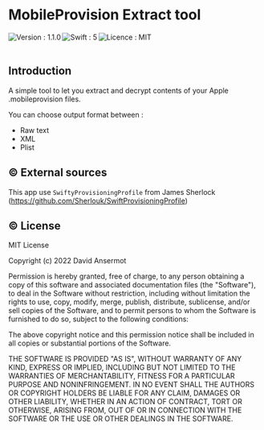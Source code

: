 # MobileProvision Extract tool

<img align="left" alt="Version : 1.1.0" src="https://img.shields.io/badge/Version-1.1.0-green.svg" /> <img align="left" alt="Swift : 5" src="https://img.shields.io/badge/Swift-5-blue.svg" /> <img align="left" alt="Licence : MIT" src="https://img.shields.io/badge/Licence-MIT-blue.svg" />
<br /><br />

## Introduction
A simple tool to let you extract and decrypt contents of your Apple .mobileprovision files.

You can choose output format between :
- Raw text
- XML
- Plist

## :copyright: External sources
This app use `SwiftyProvisioningProfile` from James Sherlock (https://github.com/Sherlouk/SwiftProvisioningProfile)

## :copyright: License

MIT License

Copyright (c) 2022 David Ansermot

Permission is hereby granted, free of charge, to any person obtaining a copy
of this software and associated documentation files (the "Software"), to deal
in the Software without restriction, including without limitation the rights
to use, copy, modify, merge, publish, distribute, sublicense, and/or sell
copies of the Software, and to permit persons to whom the Software is
furnished to do so, subject to the following conditions:

The above copyright notice and this permission notice shall be included in all
copies or substantial portions of the Software.

THE SOFTWARE IS PROVIDED "AS IS", WITHOUT WARRANTY OF ANY KIND, EXPRESS OR
IMPLIED, INCLUDING BUT NOT LIMITED TO THE WARRANTIES OF MERCHANTABILITY,
FITNESS FOR A PARTICULAR PURPOSE AND NONINFRINGEMENT. IN NO EVENT SHALL THE
AUTHORS OR COPYRIGHT HOLDERS BE LIABLE FOR ANY CLAIM, DAMAGES OR OTHER
LIABILITY, WHETHER IN AN ACTION OF CONTRACT, TORT OR OTHERWISE, ARISING FROM,
OUT OF OR IN CONNECTION WITH THE SOFTWARE OR THE USE OR OTHER DEALINGS IN THE
SOFTWARE.
